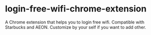 # login-free-wifi-chrome-extension

A Chrome extension that helps you to login free wifi.
Compatible with Starbucks and AEON. Customize by your 
self if you want to add other.